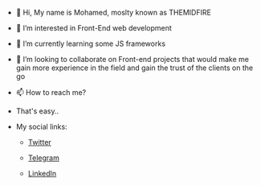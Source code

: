 - 👋 Hi, My name is Mohamed, moslty known as THEMIDFIRE
- 👀 I’m interested in Front-End web development
- 🌱 I’m currently learning some JS frameworks
- 💞️ I’m looking to collaborate on Front-end projects that would make me gain more experience in the field and gain the trust of the clients on the go
- 📫 How to reach me?
- That's easy..
- My social links:
  
  - [Twitter](https://twitter.com/THEMIDFIRE)
  
  - [Telegram](https://t.me/TH3MIDFIRE)
  
  - [LinkedIn](https://www.linkedin.com/in/themidfire)
